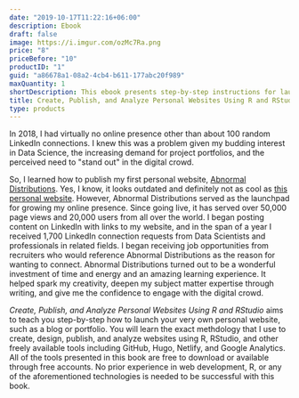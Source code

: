 ```yaml
---
date: "2019-10-17T11:22:16+06:00"
description: Ebook
draft: false
image: https://i.imgur.com/ozMc7Ra.png
price: "8"
priceBefore: "10"
productID: "1"
guid: "a86678a1-08a2-4cb4-b611-177abc20f989"
maxQuantity: 1
shortDescription: This ebook presents step-by-step instructions for launching your very own personal website using R, RStudio, and other freely available technologies including GitHub, Hugo, Netlify, and Google Analytics.
title: Create, Publish, and Analyze Personal Websites Using R and RStudio
type: products
---
```


In 2018, I had virtually no online presence other than about 100 random LinkedIn connections. I knew this was a problem given my budding interest in Data Science, the increasing demand for project portfolios, and the perceived need to "stand out" in the digital crowd.

So, I learned how to publish my first personal website, [Abnormal Distributions](https://abndistro.com/). Yes, I know, it looks outdated and definitely not as cool as [this personal website](https://benc.dev/). However, Abnormal Distributions served as the launchpad for growing my online presence. Since going live, it has served over 50,000 page views and 20,000 users from all over the world. I began posting content on LinkedIn with links to my website, and in the span of a year I received 1,700 LinkedIn connection requests from Data Scientists and professionals in related fields. I began receiving job opportunities from recruiters who would reference Abnormal Distributions as the reason for wanting to connect. Abnormal Distributions turned out to be a wonderful investment of time and energy and an amazing learning experience. It helped spark my creativity, deepen my subject matter expertise through writing, and give me the confidence to engage with the digital crowd.

*Create, Publish, and Analyze Personal Websites Using R and RStudio* aims to teach you step-by-step how to launch your very own personal website, such as a blog or portfolio. You will learn the exact methdology that I use to create, design, publish, and analyze websites using R, RStudio, and other freely available tools including GitHub, Hugo, Netlify, and Google Analytics. All of the tools presented in this book are free to download or available through free accounts. No prior experience in web development, R, or any of the aforementioned technologies is needed to be successful with this book.

